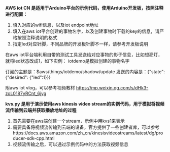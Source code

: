 **AWS iot CN 是适用于Arduino平台的示例代码，使用Arduino开发板，按照注释进行配置：**
1. 填入对应的wifi信息，以及iot endpoint地址
2. 填入在aws iot平台创建的事物名字，以及创建事物时下载的key的信息，请严格按照注释说明的格式
3. 指定led对应针脚，不同品牌的开发板针脚不一样，请参考开发板说明

在aws iot平台端利用自带的测试工具发送给对应事物的影子信息，比如想亮灯，就将led状态改成1，如下实例：
iotdemo是模拟创建的事物名字

订阅的主题是：$aws/things/iotdemo/shadow/update
发送的内容是：{"state": {"desired": {"led":1}}}

附aws iot vlog，可以参考视频教材
https://mp.weixin.qq.com/s/dHk3-zoL0187yRCnt_6jyg


**kvs.py 是用于演示使用aws kinesis video stream的实例代码，用于模拟将视频流传输到云端并获取播放地址的过程**
1. 首先需要在aws端创建一个stream，示例中用kvs1来表示
2. 需要具备将视频流传输到云端的设备，官方提供了一些创建者库，可以参考https://docs.aws.amazon.com/zh_cn/kinesisvideostreams/latest/dg/producer-sdk-cpp.html
3. 视频流传输之后，可以通过示例代码中的方法获取视频信息

